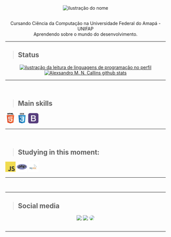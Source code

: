 <div align="center">
  <img src="https://img.shields.io/static/v1?label=Overview&message=Alexsandro M. N. Callins&color=B0C4DE&style=for-the-badge&logo=GitHub&" alt="ilustração do nome">
</div>
</br>
<p align="center"> Cursando Ciência da Computação na Universidade Federal do Amapá - UNIFAP<br/> Aprendendo sobre o mundo do desenvolvimento.</p>

---

> ## Status
<div align="center">  
  <a href="https://github.com/AlexsandroCallins" title="ilustração do mapeamento de linguagens">
    <img src="https://github-readme-stats.vercel.app/api/top-langs/?username=AlexsandroCallins&theme=dracula&hide_langs_below=1" alt="ilustração da leitura de linguagens de programação no perfil"/>
  </a>
  
  <a href="https://github.com/Gurupreet" title="ilustração do mapeamento do perfil">
   <img src="https://github-readme-stats.vercel.app/api?username=AlexsandroCallins&show_icons=true&theme=dracula&line_height=27" alt="Alexsandro M. N. Callins github stats"/>
  </a>
</div>

---

</br>

> ## Main skills

<code><img height="32" src="https://raw.githubusercontent.com/github/explore/80688e429a7d4ef2fca1e82350fe8e3517d3494d/topics/html/html.png" alt="HTML5"/></code>
<code><img height="32" src="https://raw.githubusercontent.com/github/explore/80688e429a7d4ef2fca1e82350fe8e3517d3494d/topics/css/css.png" alt="CSS"/></code>
<code><img height="32" src="https://raw.githubusercontent.com/github/explore/80688e429a7d4ef2fca1e82350fe8e3517d3494d/topics/bootstrap/bootstrap.png" alt="Bootstrap"/></code>

---

</br>

> ## Studying in this moment:

<code><img height="32" src="https://raw.githubusercontent.com/github/explore/80688e429a7d4ef2fca1e82350fe8e3517d3494d/topics/javascript/javascript.png" alt="Javascript"/></code>
<code><img height="32" src="https://raw.githubusercontent.com/github/explore/80688e429a7d4ef2fca1e82350fe8e3517d3494d/topics/php/php.png" alt="PHP"/></code>
<code><img height="32" src="https://raw.githubusercontent.com/github/explore/80688e429a7d4ef2fca1e82350fe8e3517d3494d/topics/mysql/mysql.png" alt="MySQL"/></code>

---

</br>

---

> ## Social media

<div align="center"> 
<a href="https://instagram.com/alex_call" target="_blank"><img src="https://img.shields.io/badge/-Instagram-%23E4405F?style=for-the-badge&logo=instagram&logoColor=white"></a>
<a href = "mailto:alexsandromnc@gmail.com"><img src="https://img.shields.io/badge/-Gmail-%23333?style=for-the-badge&logo=gmail&logoColor=white" target="_blank"></a>
<a href="https://www.linkedin.com/in/alexsandro-callins/" target="_blank"><img src="https://img.shields.io/badge/-LinkedIn-%230077B5?style=for-the-badge&logo=linkedin&logoColor=white" style="border-radius: 30px" target="_blank"></a> 
<br>
<br>
</div>


---


